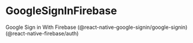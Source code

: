 # GoogleSignInFirebase
Google Sign in With Firebase (@react-native-google-signin/google-signin) (@react-native-firebase/auth)
